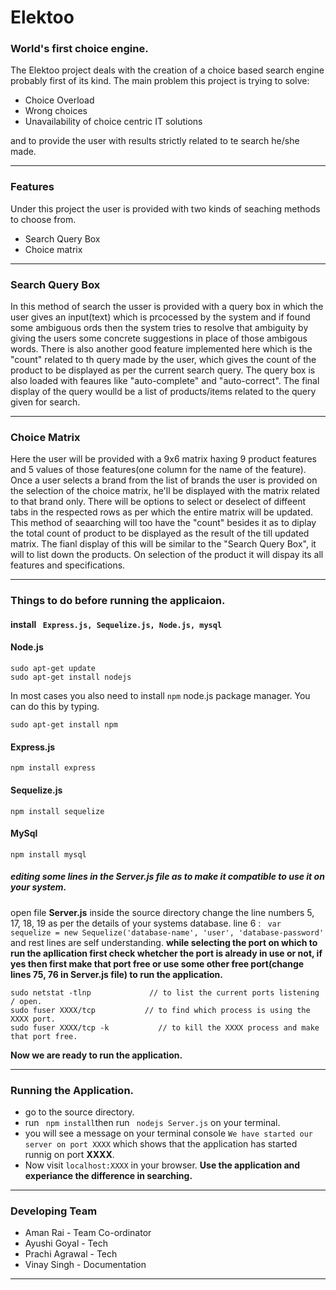 # Elektoo #

### World's first choice engine. ###
The Elektoo project deals with the creation of a choice based search engine probably first of its kind.
The main problem this project is trying to solve:
- Choice Overload
- Wrong choices
- Unavailability of choice centric IT solutions

and to provide the user with results strictly related to te search he/she made.
***
### Features ###
Under this project the user is provided with two kinds of seaching methods to choose from. 
- Search Query Box
- Choice matrix
***
### Search Query Box ###
In this method of search the usser is provided with a query box in which the user gives an input(text) which is prcocessed by the system and if found some ambiguous ords then the system tries to resolve that ambiguity by giving the users some concrete suggestions in place of those ambigous words.
There is also another good feature implemented here which is the "count" related to th query made by the user, which gives the count of the product to be displayed as per the current search query.
The query box is also loaded with feaures like "auto-complete" and "auto-correct".
The final display of the query woulld be a list of products/items related to the query given for search.

***
### Choice Matrix ### 
Here the user will be provided with a 9x6 matrix haxing 9 product features and 5 values of those features(one column for the name of the feature).
Once a user selects a brand from the list of brands the user is provided on the selection of the choice matrix, he'll be displayed with the matrix related to that brand only. There will be options to select or deselect of diffeent tabs in the respected rows as per which the entire matrix will be updated. This method of seaarching will too have the "count" besides it as to diplay the total count of product to be displayed as the result of the till updated matrix.
The fianl display of this will be similar to the "Search Query Box", it will to list down the products.
On selection of the product it will dispay its all features and specifications.
***
### Things to do before running the applicaion. ###
#### install  ``` Express.js, Sequelize.js, Node.js, mysql``` 
#### Node.js #####
```
sudo apt-get update
sudo apt-get install nodejs
```
In most cases you also need to install `npm` node.js package manager. You can do this by typing.
```
sudo apt-get install npm
```
#### Express.js ####
```
npm install express
```
#### Sequelize.js ####
```
npm install sequelize
```
#### MySql ####
```
npm install mysql
```
##### editing some lines in the **Server.js** file as to make it compatible to use it on your system. #####
open file **Server.js** inside the source directory
change the line numbers 5, 17, 18, 19 as per the details of your systems database.
line 6 : ` var sequelize = new Sequelize('database-name', 'user', 'database-password'` and rest lines are self understanding.
**while selecting the port on which to run the apllication first check whetcher the port is already in use or not, if yes then first make that port free or use some other free port(change lines 75, 76 in Server.js file) to run the application.**
```
sudo netstat -tlnp             // to list the current ports listening / open.
sudo fuser XXXX/tcp           // to find which process is using the XXXX port.
sudo fuser XXXX/tcp -k           // to kill the XXXX process and make that port free.
```

**Now we are ready to run the application.**
***
### Running the Application. ###
* go to the source directory.
* run ``` npm install```then run ``` nodejs Server.js``` on your terminal.
* you will see a message on your terminal console `We have started our server on port XXXX` which shows that the application has started runnig on port **XXXX**.
* Now visit `localhost:XXXX` in your browser.
**Use the application and experiance the difference in searching.**
***
### Developing Team ####
* Aman Rai - Team Co-ordinator
* Ayushi Goyal - Tech
* Prachi Agrawal - Tech
* Vinay Singh - Documentation

***